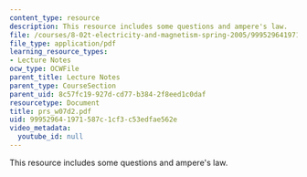 ```yaml
---
content_type: resource
description: This resource includes some questions and ampere's law.
file: /courses/8-02t-electricity-and-magnetism-spring-2005/999529641971587c1cf3c53edfae562e_prs_w07d2.pdf
file_type: application/pdf
learning_resource_types:
- Lecture Notes
ocw_type: OCWFile
parent_title: Lecture Notes
parent_type: CourseSection
parent_uid: 8c57fc19-927d-cd77-b384-2f8eed1c0daf
resourcetype: Document
title: prs_w07d2.pdf
uid: 99952964-1971-587c-1cf3-c53edfae562e
video_metadata:
  youtube_id: null
---
```

This resource includes some questions and ampere's law.

